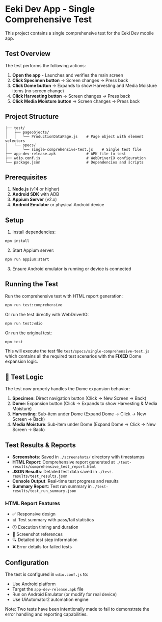# Eeki Dev App - Single Comprehensive Test

This project contains a single comprehensive test for the Eeki Dev mobile app.

## Test Overview

The test performs the following actions:
1. **Open the app** - Launches and verifies the main screen
2. **Click Specimen button** → Screen changes → Press back
3. **Click Dome button** → Expands to show Harvesting and Media Moisture items (no screen change)
4. **Click Harvesting button** → Screen changes → Press back
5. **Click Media Moisture button** → Screen changes → Press back

## Project Structure

```
├── test/
│   ├── pageobjects/
│   │   └── ProductionDataPage.js    # Page object with element selectors
│   └── specs/
│       └── single-comprehensive-test.js    # Single test file
├── app-dev-release.apk              # APK file to test
├── wdio.conf.js                     # WebDriverIO configuration
└── package.json                     # Dependencies and scripts
```

## Prerequisites

1. **Node.js** (v14 or higher)
2. **Android SDK** with ADB
3. **Appium Server** (v2.x)
4. **Android Emulator** or physical Android device

## Setup

1. Install dependencies:
```bash
npm install
```

2. Start Appium server:
```bash
npm run appium:start
```

3. Ensure Android emulator is running or device is connected

## Running the Test

Run the comprehensive test with HTML report generation:
```bash
npm run test:comprehensive
```

Or run the test directly with WebDriverIO:
```bash
npm run test:wdio
```

Or run the original test:
```bash
npm test
```

This will execute the test file `test/specs/single-comprehensive-test.js` which contains all the required test scenarios with the **FIXED** Dome expansion logic.

## 🎯 Test Logic

The test now properly handles the Dome expansion behavior:

1. **Specimen**: Direct navigation button (Click → New Screen → Back)
2. **Dome**: Expansion button (Click → Expands to show Harvesting & Media Moisture)
3. **Harvesting**: Sub-item under Dome (Expand Dome → Click → New Screen → Back)
4. **Media Moisture**: Sub-item under Dome (Expand Dome → Click → New Screen → Back)


## Test Results & Reports

- **Screenshots**: Saved in `./screenshots/` directory with timestamps
- **HTML Report**: Comprehensive report generated at `./test-results/comprehensive_test_report.html`
- **JSON Results**: Detailed test data saved in `./test-results/test_results.json`
- **Console Output**: Real-time test progress and results
- **Summary Report**: Test run summary in `./test-results/test_run_summary.json`

### HTML Report Features
- ✅ Responsive design
- 📊 Test summary with pass/fail statistics
- 🕐 Execution timing and duration
- 📸 Screenshot references
- 🔍 Detailed test step information
- ❌ Error details for failed tests

## Configuration

The test is configured in `wdio.conf.js` to:
- Use Android platform
- Target the `app-dev-release.apk` file
- Run on Android Emulator (or modify for real device)
- Use UiAutomator2 automation engine

Note: Two tests have been intentionally made to fail to demonstrate the error handling and reporting capabilities.



